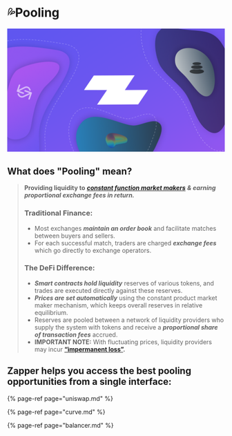 # 💦Pooling

![](../../.gitbook/assets/zapper-pooling%20%281%29.png)

## What does "Pooling" mean?

> **Providing liquidity to** [_**constant function market makers**_](https://medium.com/bollinger-investment-group/constant-function-market-makers-defis-zero-to-one-innovation-968f77022159) _**& earning proportional exchange fees in return.**_ 
>
> ### Traditional Finance: 
>
> * Most exchanges _**maintain an order book**_ and facilitate matches between buyers and sellers. 
> * For each successful match, traders are charged _**exchange fees**_ which go directly to exchange operators. 
>
> ### The DeFi Difference:
>
> * _**Smart contracts hold liquidity**_ reserves of various tokens, and trades are executed directly against these reserves. 
> * _**Prices are set automatically**_ using the constant product market maker mechanism, which keeps overall reserves in relative equilibrium. 
> * Reserves are pooled between a network of liquidity providers who supply the system with tokens and receive a _**proportional share of transaction fees**_ accrued. 
> * **IMPORTANT NOTE:** With fluctuating prices, liquidity providers may incur [**“impermanent loss”**](https://medium.com/@pintail/understanding-uniswap-returns-cc593f3499ef)**.**

## Zapper helps you access the best pooling opportunities from a single interface:

{% page-ref page="uniswap.md" %}

{% page-ref page="curve.md" %}

{% page-ref page="balancer.md" %}


